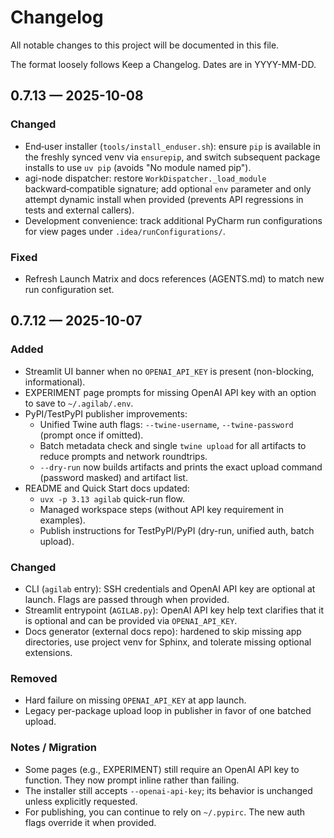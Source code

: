 # Changelog

All notable changes to this project will be documented in this file.

The format loosely follows Keep a Changelog. Dates are in YYYY-MM-DD.

## 0.7.13 — 2025-10-08

### Changed
- End‑user installer (`tools/install_enduser.sh`): ensure `pip` is available in the freshly synced venv via `ensurepip`,
  and switch subsequent package installs to use `uv pip` (avoids "No module named pip").
- agi-node dispatcher: restore `WorkDispatcher._load_module` backward‑compatible signature; add optional `env` parameter
  and only attempt dynamic install when provided (prevents API regressions in tests and external callers).
- Development convenience: track additional PyCharm run configurations for view pages under `.idea/runConfigurations/`.

### Fixed
- Refresh Launch Matrix and docs references (AGENTS.md) to match new run configuration set.

## 0.7.12 — 2025-10-07

### Added
- Streamlit UI banner when no `OPENAI_API_KEY` is present (non-blocking, informational).
- EXPERIMENT page prompts for missing OpenAI API key with an option to save to `~/.agilab/.env`.
- PyPI/TestPyPI publisher improvements:
  - Unified Twine auth flags: `--twine-username`, `--twine-password` (prompt once if omitted).
  - Batch metadata check and single `twine upload` for all artifacts to reduce prompts and network roundtrips.
  - `--dry-run` now builds artifacts and prints the exact upload command (password masked) and artifact list.
- README and Quick Start docs updated:
  - `uvx -p 3.13 agilab` quick-run flow.
  - Managed workspace steps (without API key requirement in examples).
  - Publish instructions for TestPyPI/PyPI (dry-run, unified auth, batch upload).

### Changed
- CLI (`agilab` entry): SSH credentials and OpenAI API key are optional at launch. Flags are passed through when provided.
- Streamlit entrypoint (`AGILAB.py`): OpenAI API key help text clarifies that it is optional and can be provided via `OPENAI_API_KEY`.
- Docs generator (external docs repo): hardened to skip missing app directories, use project venv for Sphinx, and tolerate missing optional extensions.

### Removed
- Hard failure on missing `OPENAI_API_KEY` at app launch.
- Legacy per-package upload loop in publisher in favor of one batched upload.

### Notes / Migration
- Some pages (e.g., EXPERIMENT) still require an OpenAI API key to function. They now prompt inline rather than failing.
- The installer still accepts `--openai-api-key`; its behavior is unchanged unless explicitly requested.
- For publishing, you can continue to rely on `~/.pypirc`. The new auth flags override it when provided.
